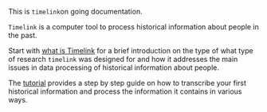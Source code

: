 
This is `timelink`on going documentation.

`Timelink` is a computer tool to process historical information about people in the past.  

Start with [what is Timelink](1.1%20What%20is%20Timelink.md) for a brief introduction on the type of what type of research `timelink` was designed for and how it addresses the main issues in data processing of historical information about people.

The [tutorial](2%20Tutorial.md)  provides a step by step guide on how to transcribe your first historical information and process the information it contains in various ways.






